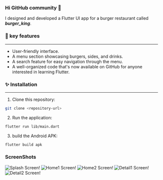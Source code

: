 ### Hi GitHub community 👋
I designed and developed a Flutter UI app for a burger restaurant called ***burger_king***.
    
### 🔭 key features
-----
 - User-friendly interface.
 - A menu section showcasing burgers, sides, and drinks.
 - A search feature for easy navigation through the menu.
 - A well-organized code that's now available on GitHub for anyone interested in learning Flutter.

### ✨ Installation
-----
 1. Clone this repository:
```bash
git clone <repository-url>
```

2. Run the application:
```bash
flutter run lib/main.dart
```

3. build the Android APK:
```bash
flutter build apk
```
### ScreenShots
![Splash Screen!](lib/assets/1.jpg "Splash Screen")
![Home1 Screen!](lib/assets/2.jpg "Home1 Screen")
![Home2 Screen!](lib/assets/3.jpg "Home2 Screen")
![Detail1 Screen!](lib/assets/4.jpg "Detail1 Screen")
![Detail2 Screen!](lib/assets/5.jpg "Detail2 Screen")



